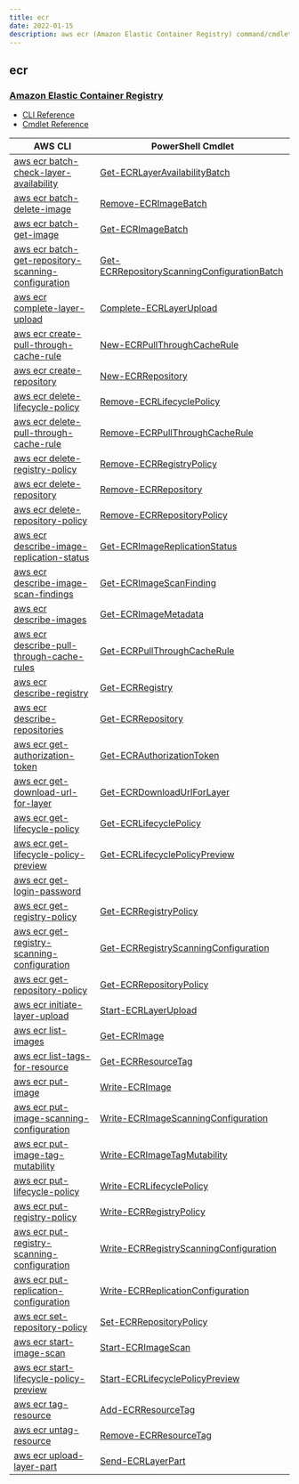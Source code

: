 ```yaml
---
title: ecr
date: 2022-01-15
description: aws ecr (Amazon Elastic Container Registry) command/cmdlet list.
---
```


## ecr

### [Amazon Elastic Container Registry](https://aws.amazon.com/ecr/)

* [CLI Reference](https://docs.aws.amazon.com/cli/latest/reference/ecr/index.html)
* [Cmdlet Reference](https://docs.aws.amazon.com/powershell/latest/reference/items/Amazon_EC2_Container_Registry_cmdlets.html)

|AWS CLI|PowerShell Cmdlet|
|----|----|
|[aws ecr batch-check-layer-availability](https://docs.aws.amazon.com/cli/latest/reference/ecr/batch-check-layer-availability.html)|[Get-ECRLayerAvailabilityBatch](https://docs.aws.amazon.com/powershell/latest/reference/items/Get-ECRLayerAvailabilityBatch.html)|
|[aws ecr batch-delete-image](https://docs.aws.amazon.com/cli/latest/reference/ecr/batch-delete-image.html)|[Remove-ECRImageBatch](https://docs.aws.amazon.com/powershell/latest/reference/items/Remove-ECRImageBatch.html)|
|[aws ecr batch-get-image](https://docs.aws.amazon.com/cli/latest/reference/ecr/batch-get-image.html)|[Get-ECRImageBatch](https://docs.aws.amazon.com/powershell/latest/reference/items/Get-ECRImageBatch.html)|
|[aws ecr batch-get-repository-scanning-configuration](https://docs.aws.amazon.com/cli/latest/reference/ecr/batch-get-repository-scanning-configuration.html)|[Get-ECRRepositoryScanningConfigurationBatch](https://docs.aws.amazon.com/powershell/latest/reference/items/Get-ECRRepositoryScanningConfigurationBatch.html)|
|[aws ecr complete-layer-upload](https://docs.aws.amazon.com/cli/latest/reference/ecr/complete-layer-upload.html)|[Complete-ECRLayerUpload](https://docs.aws.amazon.com/powershell/latest/reference/items/Complete-ECRLayerUpload.html)|
|[aws ecr create-pull-through-cache-rule](https://docs.aws.amazon.com/cli/latest/reference/ecr/create-pull-through-cache-rule.html)|[New-ECRPullThroughCacheRule](https://docs.aws.amazon.com/powershell/latest/reference/items/New-ECRPullThroughCacheRule.html)|
|[aws ecr create-repository](https://docs.aws.amazon.com/cli/latest/reference/ecr/create-repository.html)|[New-ECRRepository](https://docs.aws.amazon.com/powershell/latest/reference/items/New-ECRRepository.html)|
|[aws ecr delete-lifecycle-policy](https://docs.aws.amazon.com/cli/latest/reference/ecr/delete-lifecycle-policy.html)|[Remove-ECRLifecyclePolicy](https://docs.aws.amazon.com/powershell/latest/reference/items/Remove-ECRLifecyclePolicy.html)|
|[aws ecr delete-pull-through-cache-rule](https://docs.aws.amazon.com/cli/latest/reference/ecr/delete-pull-through-cache-rule.html)|[Remove-ECRPullThroughCacheRule](https://docs.aws.amazon.com/powershell/latest/reference/items/Remove-ECRPullThroughCacheRule.html)|
|[aws ecr delete-registry-policy](https://docs.aws.amazon.com/cli/latest/reference/ecr/delete-registry-policy.html)|[Remove-ECRRegistryPolicy](https://docs.aws.amazon.com/powershell/latest/reference/items/Remove-ECRRegistryPolicy.html)|
|[aws ecr delete-repository](https://docs.aws.amazon.com/cli/latest/reference/ecr/delete-repository.html)|[Remove-ECRRepository](https://docs.aws.amazon.com/powershell/latest/reference/items/Remove-ECRRepository.html)|
|[aws ecr delete-repository-policy](https://docs.aws.amazon.com/cli/latest/reference/ecr/delete-repository-policy.html)|[Remove-ECRRepositoryPolicy](https://docs.aws.amazon.com/powershell/latest/reference/items/Remove-ECRRepositoryPolicy.html)|
|[aws ecr describe-image-replication-status](https://docs.aws.amazon.com/cli/latest/reference/ecr/describe-image-replication-status.html)|[Get-ECRImageReplicationStatus](https://docs.aws.amazon.com/powershell/latest/reference/items/Get-ECRImageReplicationStatus.html)|
|[aws ecr describe-image-scan-findings](https://docs.aws.amazon.com/cli/latest/reference/ecr/describe-image-scan-findings.html)|[Get-ECRImageScanFinding](https://docs.aws.amazon.com/powershell/latest/reference/items/Get-ECRImageScanFinding.html)|
|[aws ecr describe-images](https://docs.aws.amazon.com/cli/latest/reference/ecr/describe-images.html)|[Get-ECRImageMetadata](https://docs.aws.amazon.com/powershell/latest/reference/items/Get-ECRImageMetadata.html)|
|[aws ecr describe-pull-through-cache-rules](https://docs.aws.amazon.com/cli/latest/reference/ecr/describe-pull-through-cache-rules.html)|[Get-ECRPullThroughCacheRule](https://docs.aws.amazon.com/powershell/latest/reference/items/Get-ECRPullThroughCacheRule.html)|
|[aws ecr describe-registry](https://docs.aws.amazon.com/cli/latest/reference/ecr/describe-registry.html)|[Get-ECRRegistry](https://docs.aws.amazon.com/powershell/latest/reference/items/Get-ECRRegistry.html)|
|[aws ecr describe-repositories](https://docs.aws.amazon.com/cli/latest/reference/ecr/describe-repositories.html)|[Get-ECRRepository](https://docs.aws.amazon.com/powershell/latest/reference/items/Get-ECRRepository.html)|
|[aws ecr get-authorization-token](https://docs.aws.amazon.com/cli/latest/reference/ecr/get-authorization-token.html)|[Get-ECRAuthorizationToken](https://docs.aws.amazon.com/powershell/latest/reference/items/Get-ECRAuthorizationToken.html)|
|[aws ecr get-download-url-for-layer](https://docs.aws.amazon.com/cli/latest/reference/ecr/get-download-url-for-layer.html)|[Get-ECRDownloadUrlForLayer](https://docs.aws.amazon.com/powershell/latest/reference/items/Get-ECRDownloadUrlForLayer.html)|
|[aws ecr get-lifecycle-policy](https://docs.aws.amazon.com/cli/latest/reference/ecr/get-lifecycle-policy.html)|[Get-ECRLifecyclePolicy](https://docs.aws.amazon.com/powershell/latest/reference/items/Get-ECRLifecyclePolicy.html)|
|[aws ecr get-lifecycle-policy-preview](https://docs.aws.amazon.com/cli/latest/reference/ecr/get-lifecycle-policy-preview.html)|[Get-ECRLifecyclePolicyPreview](https://docs.aws.amazon.com/powershell/latest/reference/items/Get-ECRLifecyclePolicyPreview.html)|
|[aws ecr get-login-password](https://docs.aws.amazon.com/cli/latest/reference/ecr/get-login-password.html)||
|[aws ecr get-registry-policy](https://docs.aws.amazon.com/cli/latest/reference/ecr/get-registry-policy.html)|[Get-ECRRegistryPolicy](https://docs.aws.amazon.com/powershell/latest/reference/items/Get-ECRRegistryPolicy.html)|
|[aws ecr get-registry-scanning-configuration](https://docs.aws.amazon.com/cli/latest/reference/ecr/get-registry-scanning-configuration.html)|[Get-ECRRegistryScanningConfiguration](https://docs.aws.amazon.com/powershell/latest/reference/items/Get-ECRRegistryScanningConfiguration.html)|
|[aws ecr get-repository-policy](https://docs.aws.amazon.com/cli/latest/reference/ecr/get-repository-policy.html)|[Get-ECRRepositoryPolicy](https://docs.aws.amazon.com/powershell/latest/reference/items/Get-ECRRepositoryPolicy.html)|
|[aws ecr initiate-layer-upload](https://docs.aws.amazon.com/cli/latest/reference/ecr/initiate-layer-upload.html)|[Start-ECRLayerUpload](https://docs.aws.amazon.com/powershell/latest/reference/items/Start-ECRLayerUpload.html)|
|[aws ecr list-images](https://docs.aws.amazon.com/cli/latest/reference/ecr/list-images.html)|[Get-ECRImage](https://docs.aws.amazon.com/powershell/latest/reference/items/Get-ECRImage.html)|
|[aws ecr list-tags-for-resource](https://docs.aws.amazon.com/cli/latest/reference/ecr/list-tags-for-resource.html)|[Get-ECRResourceTag](https://docs.aws.amazon.com/powershell/latest/reference/items/Get-ECRResourceTag.html)|
|[aws ecr put-image](https://docs.aws.amazon.com/cli/latest/reference/ecr/put-image.html)|[Write-ECRImage](https://docs.aws.amazon.com/powershell/latest/reference/items/Write-ECRImage.html)|
|[aws ecr put-image-scanning-configuration](https://docs.aws.amazon.com/cli/latest/reference/ecr/put-image-scanning-configuration.html)|[Write-ECRImageScanningConfiguration](https://docs.aws.amazon.com/powershell/latest/reference/items/Write-ECRImageScanningConfiguration.html)|
|[aws ecr put-image-tag-mutability](https://docs.aws.amazon.com/cli/latest/reference/ecr/put-image-tag-mutability.html)|[Write-ECRImageTagMutability](https://docs.aws.amazon.com/powershell/latest/reference/items/Write-ECRImageTagMutability.html)|
|[aws ecr put-lifecycle-policy](https://docs.aws.amazon.com/cli/latest/reference/ecr/put-lifecycle-policy.html)|[Write-ECRLifecyclePolicy](https://docs.aws.amazon.com/powershell/latest/reference/items/Write-ECRLifecyclePolicy.html)|
|[aws ecr put-registry-policy](https://docs.aws.amazon.com/cli/latest/reference/ecr/put-registry-policy.html)|[Write-ECRRegistryPolicy](https://docs.aws.amazon.com/powershell/latest/reference/items/Write-ECRRegistryPolicy.html)|
|[aws ecr put-registry-scanning-configuration](https://docs.aws.amazon.com/cli/latest/reference/ecr/put-registry-scanning-configuration.html)|[Write-ECRRegistryScanningConfiguration](https://docs.aws.amazon.com/powershell/latest/reference/items/Write-ECRRegistryScanningConfiguration.html)|
|[aws ecr put-replication-configuration](https://docs.aws.amazon.com/cli/latest/reference/ecr/put-replication-configuration.html)|[Write-ECRReplicationConfiguration](https://docs.aws.amazon.com/powershell/latest/reference/items/Write-ECRReplicationConfiguration.html)|
|[aws ecr set-repository-policy](https://docs.aws.amazon.com/cli/latest/reference/ecr/set-repository-policy.html)|[Set-ECRRepositoryPolicy](https://docs.aws.amazon.com/powershell/latest/reference/items/Set-ECRRepositoryPolicy.html)|
|[aws ecr start-image-scan](https://docs.aws.amazon.com/cli/latest/reference/ecr/start-image-scan.html)|[Start-ECRImageScan](https://docs.aws.amazon.com/powershell/latest/reference/items/Start-ECRImageScan.html)|
|[aws ecr start-lifecycle-policy-preview](https://docs.aws.amazon.com/cli/latest/reference/ecr/start-lifecycle-policy-preview.html)|[Start-ECRLifecyclePolicyPreview](https://docs.aws.amazon.com/powershell/latest/reference/items/Start-ECRLifecyclePolicyPreview.html)|
|[aws ecr tag-resource](https://docs.aws.amazon.com/cli/latest/reference/ecr/tag-resource.html)|[Add-ECRResourceTag](https://docs.aws.amazon.com/powershell/latest/reference/items/Add-ECRResourceTag.html)|
|[aws ecr untag-resource](https://docs.aws.amazon.com/cli/latest/reference/ecr/untag-resource.html)|[Remove-ECRResourceTag](https://docs.aws.amazon.com/powershell/latest/reference/items/Remove-ECRResourceTag.html)|
|[aws ecr upload-layer-part](https://docs.aws.amazon.com/cli/latest/reference/ecr/upload-layer-part.html)|[Send-ECRLayerPart](https://docs.aws.amazon.com/powershell/latest/reference/items/Send-ECRLayerPart.html)|

